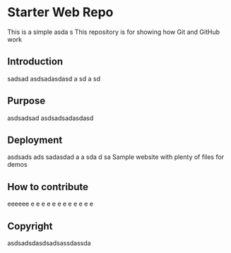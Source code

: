 # Starter Web Repo
This is a simple asda s
This repository is for showing how Git and GitHub work
## Introduction
sadsad asdsadasdasd a sd a sd 
## Purpose
asdsadsad asdsadsadasdasd
## Deployment
asdsads ads sadasdad a a sda d sa
Sample website with plenty of files for demos
## How to contribute
eeeeee  e    e e e e  e e e e e e e
## Copyright
asdsadsdasdsadsassdassda

